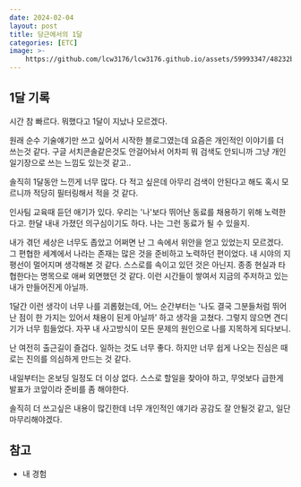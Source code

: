 ```yaml
---
date: 2024-02-04
layout: post
title: 당근에서의 1달
categories: [ETC]
image: >-
    https://github.com/lcw3176/lcw3176.github.io/assets/59993347/48232b22-53c7-45de-96e0-9e7628fd9d1d
---
```


## 1달 기록

시간 참 빠르다. 뭐했다고 1달이 지났나 모르겠다.

원래 순수 기술얘기만 쓰고 싶어서 시작한 블로그였는데 요즘은 개인적인 이야기를 더 쓰는것 같다.
구글 서치콘솔같은것도 안걸어놔서 어차피 뭐 검색도 안되니까 그냥 개인 일기장으로 쓰는 느낌도 있는것 같고..

솔직히 1달동안 느낀게 너무 많다. 다 적고 싶은데 아무리 검색이 안된다고 해도 혹시 모르니까 적당히 필터링해서 적을 것 같다.

인사팀 교육때 듣던 애기가 있다. 우리는 '나'보다 뛰어난 동료를 채용하기 위해 노력한다고.
한달 내내 가졌던 의구심이기도 하다. 나는 그런 동료가 될 수 있을지.

내가 겪던 세상은 너무도 좁았고 어쩌면 난 그 속에서 위안을 얻고 있었는지 모르겠다.
그 편협한 세계에서 나라는 존재는 많은 것을 준비하고 노력하던 편이었다.
내 시야의 지평선이 멀어지며 생각해본 것 같다. 스스로를 속이고 있던 것은 아닌지.
종종 현실과 타협한다는 명목으로 애써 외면했던 것 같다.
이런 시간들이 쌓여서 지금의 주저하고 있는 내가 만들어진게 아닐까.

1달간 이런 생각이 너무 나를 괴롭혔는데, 어느 순간부터는
'나도 결국 그분들처럼 뛰어난 점이 한 가지는 있어서 채용이 된게 아닐까' 하고 생각을 고쳤다.
그렇지 않으면 견디기가 너무 힘들었다. 자꾸 내 사고방식이 모든 문제의 원인으로 나를 지목하게 되다보니.

난 여전히 출근길이 즐겁다. 일하는 것도 너무 좋다.
하지만 너무 쉽게 나오는 진심은 때로는 진의를 의심하게 만드는 것 같다.

내일부터는 온보딩 일정도 더 이상 없다. 
스스로 할일을 찾아야 하고, 무엇보다 급한게 발표가 코앞이라 준비를 좀 해야한다.

솔직히 더 쓰고싶은 내용이 많긴한데 너무 개인적인 얘기라 공감도 잘 안될것 같고, 
일단 마무리해야겠다.

## 참고

- 내 경험